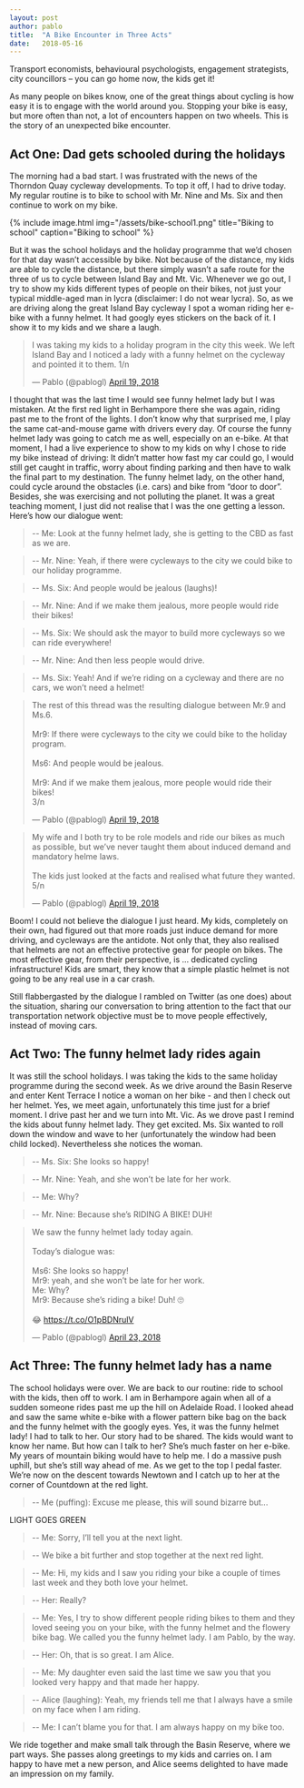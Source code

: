 ```yaml
---
layout: post
author: pablo
title:  "A Bike Encounter in Three Acts"
date:   2018-05-16
---
```


Transport economists, behavioural psychologists, engagement strategists, city councillors – you can go home now, the kids get it!

As many people on bikes know, one of the great things about cycling is how easy it is to engage with the world around you. Stopping your bike is easy, but more often than not, a lot of encounters happen on two wheels. This is the story of an unexpected bike encounter.

## Act One: Dad gets schooled during the holidays

The morning had a bad start. I was frustrated with the news of the Thorndon Quay cycleway developments. To top it off, I had to drive today. 
My regular routine is to bike to school with Mr. Nine and Ms. Six and then continue to work on my bike. 

{% include image.html
            img="/assets/bike-school1.png"
            title="Biking to school"
            caption="Biking to school" %}

But it was the school holidays and the holiday programme that we’d chosen for that day wasn’t accessible by bike. Not because of the distance, my kids are able to cycle the distance, but there simply wasn’t a safe route for the three of us to cycle between Island Bay and Mt. Vic.
Whenever we go out, I try to show my kids different types of people on their bikes, not just your typical middle-aged man in lycra (disclaimer: I do not wear lycra).
So, as we are driving along the great Island Bay cycleway I spot a woman riding her e-bike with a funny helmet. It had googly eyes stickers on the back of it. I show it to my kids and we share a laugh.

<blockquote class="twitter-tweet" data-lang="en"><p lang="en" dir="ltr">I was taking my kids to a holiday program in the city this week. We left Island Bay and I noticed a lady with a funny helmet on the cycleway and pointed it to them. 1/n</p>&mdash; Pablo (@pablogl) <a href="https://twitter.com/pablogl/status/986853864467918848?ref_src=twsrc%5Etfw">April 19, 2018</a></blockquote>
<script async src="https://platform.twitter.com/widgets.js" charset="utf-8"></script>


I thought that was the last time I would see funny helmet lady but I was mistaken. At the first red light in Berhampore there she was again, riding past me to the front of the lights. I don’t know why that surprised me, I play the same cat-and-mouse game with drivers every day. Of course the funny helmet lady was going to catch me as well, especially on an e-bike.
At that moment, I had a live experience to show to my kids on why I chose to ride my bike instead of driving: It didn’t matter how fast my car could go, I would still get caught in traffic, worry about finding parking and then have to walk the final part to my destination. The funny helmet lady, on the other hand, could cycle around the obstacles (i.e. cars) and bike from “door to door”. Besides, she was exercising and not polluting the planet. It was a great teaching moment, I just did not realise that I was the one getting a lesson. Here’s how our dialogue went:

> -- Me: Look at the funny helmet lady, she is getting to the CBD as fast as we are.

> -- Mr. Nine: Yeah, if there were cycleways to the city we could bike to our holiday programme.

> -- Ms. Six: And people would be jealous (laughs)!

> -- Mr. Nine: And if we make them jealous, more people would ride their bikes!

> -- Ms. Six: We should ask the mayor to build more cycleways so we can ride everywhere!

> -- Mr. Nine: And then less people would drive.

> -- Ms. Six: Yeah! And if we’re riding on a cycleway and there are no cars, we won’t need a helmet!


<blockquote class="twitter-tweet" data-lang="en"><p lang="en" dir="ltr">The rest of this thread was the resulting dialogue between Mr.9 and Ms.6.<br><br>Mr9: If there were cycleways to the city we could bike to the holiday program.<br><br>Ms6: And people would be jealous.<br><br>Mr9: And if we make them jealous, more people would ride their bikes!<br>3/n</p>&mdash; Pablo (@pablogl) <a href="https://twitter.com/pablogl/status/986855083173294080?ref_src=twsrc%5Etfw">April 19, 2018</a></blockquote>
<script async src="https://platform.twitter.com/widgets.js" charset="utf-8"></script>

<blockquote class="twitter-tweet" data-lang="en"><p lang="en" dir="ltr">My wife and I both try to be role models and ride our bikes as much as possible, but we’ve never taught them about induced demand and mandatory helme laws.<br><br>The kids just looked at the facts and realised what future they wanted. 5/n</p>&mdash; Pablo (@pablogl) <a href="https://twitter.com/pablogl/status/986856144734863360?ref_src=twsrc%5Etfw">April 19, 2018</a></blockquote>
<script async src="https://platform.twitter.com/widgets.js" charset="utf-8"></script>


Boom! I could not believe the dialogue I just heard. My kids, completely on their own, had figured out that more roads just induce demand for more driving, and cycleways are the antidote. Not only that, they also realised that helmets are not an effective protective gear for people on bikes. The most effective gear, from their perspective, is … dedicated cycling infrastructure! Kids are smart, they know that a simple plastic helmet is not going to be any real use in a car crash.

Still flabbergasted by the dialogue I rambled on Twitter (as one does) about the situation, sharing our conversation to bring attention to the fact that our transportation network objective must be to move people effectively, instead of moving cars. 

## Act Two: The funny helmet lady rides again

It was still the school holidays. I was taking the kids to the same holiday programme during the second week. As we drive around the Basin Reserve and enter Kent Terrace I notice a woman on her bike - and then I check out her helmet. Yes, we meet again, unfortunately this time just for a brief moment. I drive past her and we turn into Mt. Vic. As we drove past I remind the kids about funny helmet lady. 
They get excited. Ms. Six wanted to roll down the window and wave to her (unfortunately the window had been child locked). Nevertheless she notices the woman.

> -- Ms. Six: She looks so happy!

> -- Mr. Nine: Yeah, and she won’t be late for her work.

> -- Me: Why?

> -- Mr. Nine: Because she’s RIDING A BIKE! DUH! 

<blockquote class="twitter-tweet" data-lang="en"><p lang="en" dir="ltr">We saw the funny helmet lady today again.<br><br>Today’s dialogue was:<br><br>Ms6: She looks so happy!<br>Mr9: yeah, and she won’t be late for her work.<br>Me: Why?<br>Mr9: Because she’s riding a bike! Duh! 🙄 <br><br>😂 <a href="https://t.co/O1pBDNrulV">https://t.co/O1pBDNrulV</a></p>&mdash; Pablo (@pablogl) <a href="https://twitter.com/pablogl/status/988528191701630976?ref_src=twsrc%5Etfw">April 23, 2018</a></blockquote>
<script async src="https://platform.twitter.com/widgets.js" charset="utf-8"></script>


## Act Three: The funny helmet lady has a name

The school holidays were over. We are back to our routine: ride to school with the kids, then off to work. I am in Berhampore again when all of a sudden someone rides past me up the hill on Adelaide Road. I looked ahead and saw the same white e-bike with a flower pattern bike bag on the back and the funny helmet with the googly eyes. Yes, it was the funny helmet lady!
I had to talk to her. Our story had to be shared. The kids would want to know her name. 
But how can I talk to her? She’s much faster on her e-bike. 
My years of mountain biking would have to help me. I do a massive push uphill, but she’s still way ahead of me. As we get to the top I pedal faster. We’re now on the descent towards Newtown and I catch up to her at the corner of Countdown at the red light.

> -- Me (puffing): Excuse me please, this will sound bizarre but...

LIGHT GOES GREEN

> -- Me: Sorry, I’ll tell you at the next light.

> -- We bike a bit further and stop together at the next red light.

> -- Me: Hi, my kids and I saw you riding your bike a couple of times last week and they both love your helmet.

> -- Her: Really?

> -- Me: Yes, I try to show different people riding bikes to them and they loved seeing you on your bike, with the funny helmet and the flowery bike bag. We called you the funny helmet lady. I am Pablo, by the way.

> -- Her: Oh, that is so great. I am Alice.

> -- Me: My daughter even said the last time we saw you that you looked very happy and that made her happy.

> -- Alice (laughing): Yeah, my friends tell me that I always have a smile on my face when I am riding.

> -- Me: I can’t blame you for that. I am always happy on my bike too.

We ride together and make small talk through the Basin Reserve, where we part ways. She passes along greetings to my kids and carries on. I am happy to have met a new person, and Alice seems delighted to have made an impression on my family.
